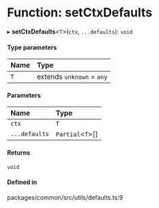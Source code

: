 # Function: setCtxDefaults

▸ **setCtxDefaults**<`T`\>(`ctx`, `...defaults`): `void`

#### Type parameters

| Name | Type |
| :------ | :------ |
| `T` | extends `unknown` = `any` |

#### Parameters

| Name | Type |
| :------ | :------ |
| `ctx` | `T` |
| `...defaults` | `Partial`<`T`\>[] |

#### Returns

`void`

#### Defined in

packages/common/src/utils/defaults.ts:9
